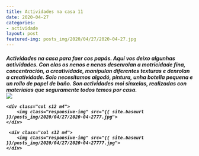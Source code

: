 ```yaml
---
title: Actividades na casa 11
date: 2020-04-27
categories:
- actividade
layout: post
featured-img: posts_img/2020/04/27/2020-04-27.jpg
---
```

 <h5 class="center header text_h2">
Actividades na casa para faer cos papás.
 <!--more-->
Aquí vos deixo algunhas actividades. Con elas os nenos e nenas desenrolan a motricidade fina, concentración, a creatividade, manipulan diferentes texturas e denrolan a creatividade.
Solo necesitamos algodó, pintura, unha botella pequena e un rollo de papel de baño. Son actividades moi sinxelas, realizadas con materiaias que seguramente todos temos por casa.

<div class="row">
    <div class="col s12 m4">
		<img class="responsive-img" src="{{ site.baseurl }}/posts_img/2020/04/27/2020-04-277.jpg">
	</div>
	
    <div class="col s12 m4">
		<img class="responsive-img" src="{{ site.baseurl }}/posts_img/2020/04/27/2020-04-2777.jpg">
	</div>
</div>

     <div class="col s12 m4">
		<img class="responsive-img" src="{{ site.baseurl }}/posts_img/2020/04/27/2020-04-27777.jpg">
	</div>
</div>
